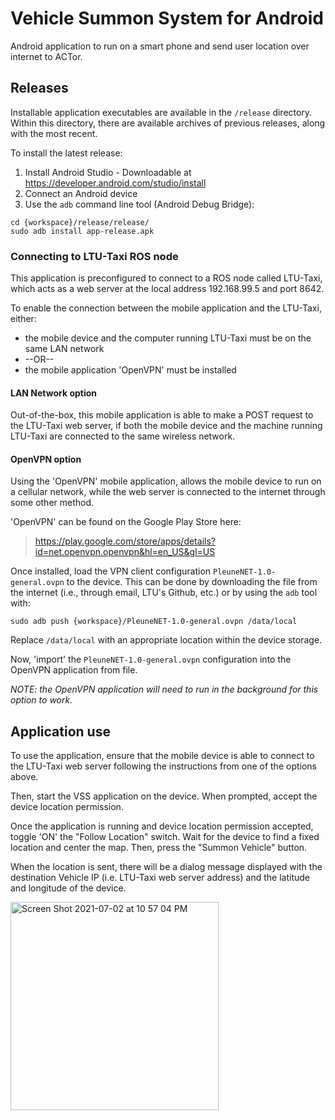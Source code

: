 # Vehicle Summon System for Android
Android application to run on a smart phone and send user location over internet to ACTor.

## Releases
Installable application executables are available in the `/release` directory. Within this directory, there are available archives of previous releases, along with the most recent.

To install the latest release:
1. Install Android Studio - Downloadable at https://developer.android.com/studio/install
2. Connect an Android device
3. Use the `adb` command line tool (Android Debug Bridge):
```
cd {workspace}/release/release/
sudo adb install app-release.apk
```

### Connecting to LTU-Taxi ROS node
This application is preconfigured to connect to a ROS node called LTU-Taxi, which acts as a web server at the local address 192.168.99.5 and port 8642.

To enable the connection between the mobile application and the LTU-Taxi, either:
* the mobile device and the computer running LTU-Taxi must be on the same LAN network
* --OR--
* the mobile application 'OpenVPN' must be installed

#### LAN Network option

Out-of-the-box, this mobile application is able to make a POST request to the LTU-Taxi web server, if both the mobile device and the machine running LTU-Taxi are connected to the same wireless network.

#### OpenVPN option

Using the 'OpenVPN' mobile application, allows the mobile device to run on a cellular network, while the web server is connected to the internet through some other method.

'OpenVPN' can be found on the Google Play Store here:
> https://play.google.com/store/apps/details?id=net.openvpn.openvpn&hl=en_US&gl=US

Once installed, load the VPN client configuration `PleuneNET-1.0-general.ovpn` to the device. This can be done by downloading the file from the internet (i.e., through email, LTU's Github, etc.) or by using the `adb` tool with:
```
sudo adb push {workspace}/PleuneNET-1.0-general.ovpn /data/local
```
Replace `/data/local` with an appropriate location within the device storage.

Now, 'import' the `PleuneNET-1.0-general.ovpn` configuration into the OpenVPN application from file.

_NOTE: the OpenVPN application will need to run in the background for this option to work._

## Application use

To use the application, ensure that the mobile device is able to connect to the LTU-Taxi web server following the instructions from one of the options above.

Then, start the VSS application on the device. When prompted, accept the device location permission.

Once the application is running and device location permission accepted, toggle 'ON' the "Follow Location" switch. Wait for the device to find a fixed location and center the map. Then, press the "Summon Vehicle" button.

When the location is sent, there will be a dialog message displayed with the destination Vehicle IP (i.e. LTU-Taxi web server address) and the latitude and longitude of the device.

<img width="333" alt="Screen Shot 2021-07-02 at 10 57 04 PM" src="https://user-images.githubusercontent.com/259698/124695543-63ceb180-deb1-11eb-9f89-ad14a66df868.png">

